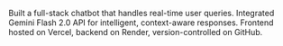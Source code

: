 Built a full-stack chatbot that handles real-time user queries. Integrated Gemini Flash 2.0 API for intelligent, context-aware responses. Frontend hosted on Vercel, backend on Render, version-controlled on GitHub.
